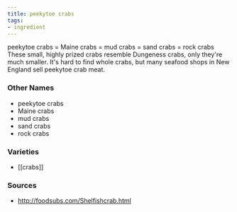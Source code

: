 ```yaml
---
title: peekytoe crabs
tags:
- ingredient
---
```

peekytoe crabs = Maine crabs = mud crabs = sand crabs = rock crabs These small, highly prized crabs resemble Dungeness crabs, only they're much smaller. It's hard to find whole crabs, but many seafood shops in New England sell peekytoe crab meat.

### Other Names

* peekytoe crabs
* Maine crabs
* mud crabs
* sand crabs
* rock crabs

### Varieties

* [[crabs]]

### Sources
* http://foodsubs.com/Shelfishcrab.html
